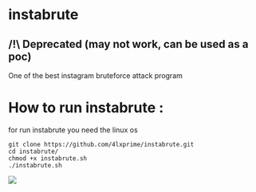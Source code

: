 # instabrute
## /!\ Deprecated (may not work, can be used as a poc)
One of the best instagram bruteforce attack program
# How to run instabrute : 
for run instabrute you need the linux os
```
git clone https://github.com/4lxprime/instabrute.git
cd instabrute/
chmod +x instabrute.sh
./instabrute.sh
```
<img src="https://img.shields.io/github/downloads/4lxprime/instabrute/total?color=%23daff00&style=flat-square">
